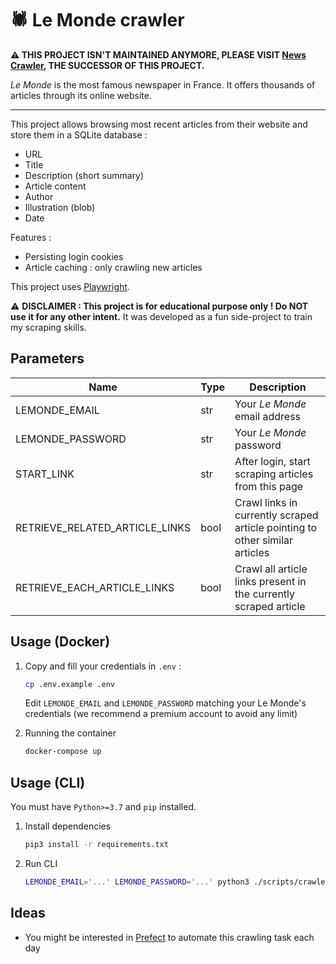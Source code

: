 # :spider: Le Monde crawler

**:warning: THIS PROJECT ISN'T MAINTAINED ANYMORE, PLEASE VISIT [News Crawler](https://github.com/flavienbwk/news-crawler), THE SUCCESSOR OF THIS PROJECT.**

_Le Monde_ is the most famous newspaper in France. It offers thousands of articles through its online website.

<hr/>

This project allows browsing most recent articles from their website and store them in a SQLite database :

- URL
- Title
- Description (short summary)
- Article content
- Author
- Illustration (blob)
- Date

Features :

- Persisting login cookies
- Article caching : only crawling new articles

This project uses [Playwright](https://github.com/microsoft/playwright).

:warning: **DISCLAIMER : This project is for educational purpose only ! Do NOT use it for any other intent.** It was developed as a fun side-project to train my scraping skills.

## Parameters

| Name                           | Type | Description                                                                 |
| ------------------------------ | ---- | --------------------------------------------------------------------------- |
| LEMONDE_EMAIL                  | str  | Your _Le Monde_ email address                                               |
| LEMONDE_PASSWORD               | str  | Your _Le Monde_ password                                                    |
| START_LINK                     | str  | After login, start scraping articles from this page                         |
| RETRIEVE_RELATED_ARTICLE_LINKS | bool | Crawl links in currently scraped article pointing to other similar articles |
| RETRIEVE_EACH_ARTICLE_LINKS    | bool | Crawl all article links present in the currently scraped article            |

## Usage (Docker)

1. Copy and fill your credentials in `.env` :

    ```bash
    cp .env.example .env
    ```

    Edit `LEMONDE_EMAIL` and `LEMONDE_PASSWORD` matching your Le Monde's credentials (we recommend a premium account to avoid any limit)

2. Running the container

    ```bash
    docker-compose up
    ```

## Usage (CLI)

You must have `Python>=3.7` and `pip` installed.

1. Install dependencies

    ```bash
    pip3 install -r requirements.txt
    ```

2. Run CLI

    ```bash
    LEMONDE_EMAIL='...' LEMONDE_PASSWORD='...' python3 ./scripts/crawler.py
    ```

## Ideas

- You might be interested in [Prefect](https://prefect.io) to automate this crawling task each day
